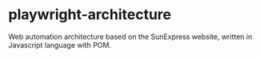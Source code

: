 # playwright-architecture
Web automation architecture based on the SunExpress website, written in Javascript language with POM.
